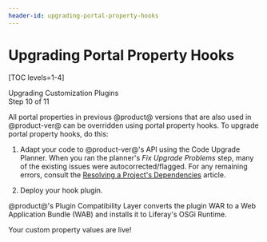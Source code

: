 ```yaml
---
header-id: upgrading-portal-property-hooks
---
```


# Upgrading Portal Property Hooks

[TOC levels=1-4]

<div class="learn-path-step">
    <p>Upgrading Customization Plugins<br>Step 10 of 11</p>
</div>

All portal properties in previous @product@ versions that are also used in
@product-ver@ can be overridden using portal property hooks. To upgrade portal
property hooks, do this:

1.  Adapt your code to @product-ver@'s API using the Code Upgrade Planner. When
    you ran the planner's *Fix Upgrade Problems* step, many of the existing
    issues were autocorrected/flagged. For any remaining errors, consult the
    [Resolving a Project's Dependencies](/docs/tutorials/7-2/-/knowledge_base/t/resolving-a-projects-dependencies)
    article.

2.  Deploy your hook plugin.

@product@'s Plugin Compatibility Layer converts the plugin WAR to a Web
Application Bundle (WAB) and installs it to Liferay's OSGi Runtime.

Your custom property values are live!
